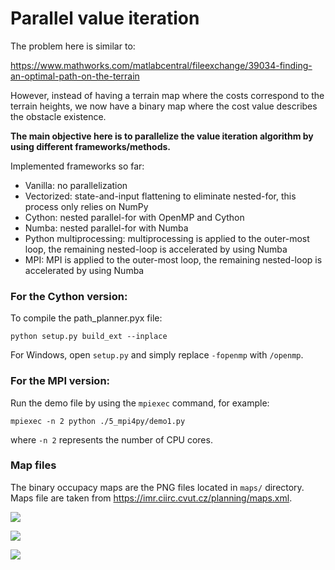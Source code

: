 # Parallel value iteration

The problem here is similar to:

https://www.mathworks.com/matlabcentral/fileexchange/39034-finding-an-optimal-path-on-the-terrain

However, instead of having a terrain map where the costs correspond to the terrain heights, we now have a binary map where the cost value describes the obstacle existence. 

**The main objective here is to parallelize the value iteration algorithm by using different frameworks/methods.**

Implemented frameworks so far:

- Vanilla: no parallelization
- Vectorized: state-and-input flattening to eliminate nested-for, this process only relies on NumPy 
- Cython: nested parallel-for with OpenMP and Cython
- Numba: nested parallel-for with Numba
- Python multiprocessing: multiprocessing is applied to the outer-most loop, the remaining nested-loop is accelerated by using Numba
- MPI: MPI is applied to the outer-most loop, the remaining nested-loop is accelerated by using Numba

### For the Cython version:

To compile the path_planner.pyx file: 

```
python setup.py build_ext --inplace
```

For Windows, open `setup.py` and simply replace `-fopenmp` with `/openmp`.

### For the MPI version:

Run the demo file by using the `mpiexec` command, for example:

```
mpiexec -n 2 python ./5_mpi4py/demo1.py
```

where ``-n 2`` represents the number of CPU cores.


### Map files

The binary occupacy maps are the PNG files located in `maps/` directory. Maps file are taken from https://imr.ciirc.cvut.cz/planning/maps.xml.
 

![](https://github.com/auralius/binary_terrain_value_iteration/blob/paper/result1.png?raw=true)

![](https://github.com/auralius/binary_terrain_value_iteration/blob/paper/result2.png?raw=true)

![](https://github.com/auralius/binary_terrain_value_iteration/blob/paper/result3.png?raw=true)




